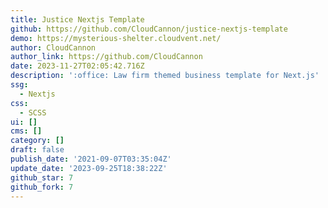 ```yaml
---
title: Justice Nextjs Template
github: https://github.com/CloudCannon/justice-nextjs-template
demo: https://mysterious-shelter.cloudvent.net/
author: CloudCannon
author_link: https://github.com/CloudCannon
date: 2023-11-27T02:05:42.716Z
description: ':office: Law firm themed business template for Next.js'
ssg:
  - Nextjs
css:
  - SCSS
ui: []
cms: []
category: []
draft: false
publish_date: '2021-09-07T03:35:04Z'
update_date: '2023-09-25T18:38:22Z'
github_star: 7
github_fork: 7
---
```

